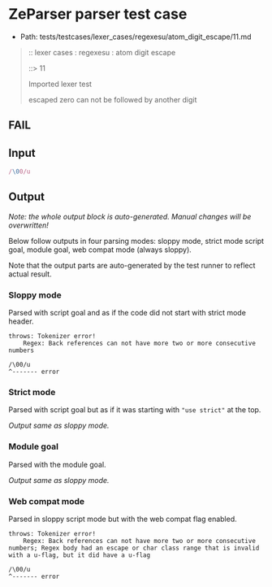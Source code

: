 # ZeParser parser test case

- Path: tests/testcases/lexer_cases/regexesu/atom_digit_escape/11.md

> :: lexer cases : regexesu : atom digit escape
>
> ::> 11
>
> Imported lexer test
>
> escaped zero can not be followed by another digit

## FAIL

## Input

`````js
/\00/u
`````

## Output

_Note: the whole output block is auto-generated. Manual changes will be overwritten!_

Below follow outputs in four parsing modes: sloppy mode, strict mode script goal, module goal, web compat mode (always sloppy).

Note that the output parts are auto-generated by the test runner to reflect actual result.

### Sloppy mode

Parsed with script goal and as if the code did not start with strict mode header.

`````
throws: Tokenizer error!
    Regex: Back references can not have more two or more consecutive numbers

/\00/u
^------- error
`````

### Strict mode

Parsed with script goal but as if it was starting with `"use strict"` at the top.

_Output same as sloppy mode._

### Module goal

Parsed with the module goal.

_Output same as sloppy mode._

### Web compat mode

Parsed in sloppy script mode but with the web compat flag enabled.

`````
throws: Tokenizer error!
    Regex: Back references can not have more two or more consecutive numbers; Regex body had an escape or char class range that is invalid with a u-flag, but it did have a u-flag

/\00/u
^------- error
`````

